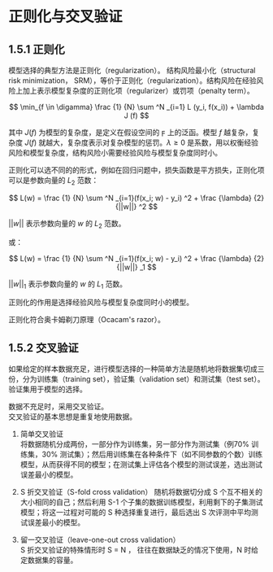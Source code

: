 # 正则化与交叉验证

## 1.5.1 正则化
模型选择的典型方法是正则化（regularization）。
结构风险最小化（structural risk minimization， SRM），等价于正则化（regularization）。结构风险在经验风险上加上表示模型复杂度的正则化项（regularizer）或罚项（penalty term）。


$$
\min_{f \in \digamma} \frac {1} {N} \sum ^N _{i=1} L (y_i, f(x_i)) + \lambda J (f)
$$

其中 $J(f)$ 为模型的复杂度，是定义在假设空间的 $\digamma$ 上的泛函。模型 $f$ 越复杂，复杂度 $J(f)$ 就越大，复杂度表示对复杂模型的惩罚。$\lambda \geqslant 0$ 是系数，用以权衡经验风险和模型复杂度，结构风险小需要经验风险与模型复杂度同时小。

正则化可以选不同的的形式，例如在回归问题中，损失函数是平方损失，正则化项可以是参数向量的 $L_2$ 范数：

$$
L(w) = \frac {1} {N} \sum ^N _{i=1}(f(x_i; w) - y_i) ^2 + \frac {\lambda} {2} {||w||} ^2
$$

${||w||}$ 表示参数向量的 $w$ 的 $L_2$ 范数。

或：

$$
L(w) = \frac {1} {N} \sum ^N _{i=1}(f(x_i; w) - y_i) ^2 + \frac {\lambda} {2} {||w||} _1
$$

${||w||}_1$ 表示参数向量的 $w$ 的 $L_1$ 范数。


正则化的作用是选择经验风险与模型复杂度同时小的模型。

正则化符合奥卡姆剃刀原理（Ocacam's razor）。

## 1.5.2 交叉验证
如果给定的样本数据充足，进行模型选择的一种简单方法是随机地将数据集切成三份，分为训练集（training set），验证集（validation set）和测试集（test set）。  
验证集用于模型的选择。

数据不充足时，采用交叉验证。  
交叉验证的基本思想是重复地使用数据。

1. 简单交叉验证  
将数据随机分成两份，一部分作为训练集，另一部分作为测试集（例70% 训练集，30% 测试集）；然后用训练集在各种条件下（如不同参数的个数）训练模型，从而获得不同的模型；在测试集上评估各个模型的测试误差，选出测试误差最小的模型。

2. S 折交叉验证（S-fold cross validation） 
随机将数据切分成 S 个互不相关的大小相同的自己；然后利用 S-1 个子集的数据训练模型，利用剩下的子集测试模型；将这一过程对可能的 S 种选择重复进行，最后选出 S 次评测中平均测试误差最小的模型。

3. 留一交叉验证（leave-one-out cross validation）  
S 折交叉验证的特殊情形时 S = N ， 往往在数据缺乏的情况下使用，N 时给定数据集的容量。

